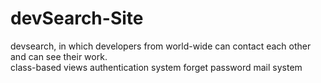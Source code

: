 # devSearch-Site
devsearch, in which developers from world-wide can contact each other and can see their work.  
class-based views
authentication system
forget password mail system
